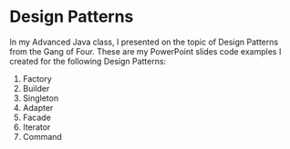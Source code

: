 # Design Patterns
In my Advanced Java class, I presented on the topic of Design Patterns from the Gang of Four. These are my PowerPoint slides code examples I created for the
following Design Patterns:
1. Factory
2. Builder
3. Singleton
4. Adapter
5. Facade
6. Iterator
7. Command
